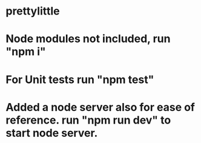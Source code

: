 # prettylittle
# Node modules not included, run "npm i"
# For Unit tests run "npm test"
# Added a node server also for ease of reference. run "npm run dev" to start node server.
